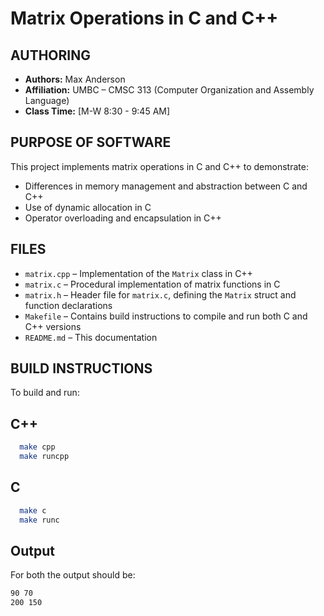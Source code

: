 # Matrix Operations in C and C++

## AUTHORING
- **Authors:** Max Anderson
- **Affiliation:** UMBC – CMSC 313 (Computer Organization and Assembly Language)
- **Class Time:** [M-W 8:30 - 9:45 AM]

## PURPOSE OF SOFTWARE
This project implements matrix operations in C and C++ to demonstrate:
- Differences in memory management and abstraction between C and C++
- Use of dynamic allocation in C
- Operator overloading and encapsulation in C++

## FILES
- `matrix.cpp` – Implementation of the `Matrix` class in C++
- `matrix.c` – Procedural implementation of matrix functions in C
- `matrix.h` – Header file for `matrix.c`, defining the `Matrix` struct and function declarations
- `Makefile` – Contains build instructions to compile and run both C and C++ versions
- `README.md` – This documentation

## BUILD INSTRUCTIONS
To build and run:

## C++
```bash
  make cpp
  make runcpp
```
## C
```bash
  make c
  make runc
```
## Output

For both the output should be:
```bash
90 70
200 150
```
